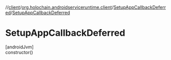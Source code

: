 //[client](../../../index.md)/[org.holochain.androidserviceruntime.client](../index.md)/[SetupAppCallbackDeferred](index.md)/[SetupAppCallbackDeferred](-setup-app-callback-deferred.md)

# SetupAppCallbackDeferred

[androidJvm]\
constructor()